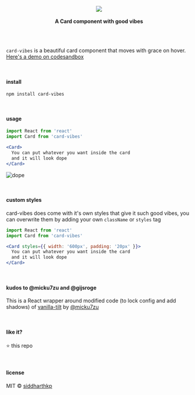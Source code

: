 <p align="center">
  <img src="https://user-images.githubusercontent.com/1863771/40743021-f8bcbbd2-646d-11e8-9301-2f24552ff763.gif"/>
  <br><br>
  <b>A Card component with good vibes</b>
  <br><br>
</p>

&nbsp;

`card-vibes` is a beautiful card component that moves with grace on hover. [Here's a demo on codesandbox](https://codesandbox.io/s/j1wkozzmv3)

&nbsp;

#### install

```
npm install card-vibes
```

&nbsp;

#### usage

```jsx
import React from 'react'
import Card from 'card-vibes'

<Card>
  You can put whatever you want inside the card
  and it will look dope
</Card>
```

![dope](https://user-images.githubusercontent.com/1863771/40743011-f2b20666-646d-11e8-9403-25d5710abf2f.gif)

&nbsp;

#### custom styles

card-vibes does come with it's own styles that give it such good vibes, you can overwrite them by adding your own `className` or `styles` tag

```jsx
import React from 'react'
import Card from 'card-vibes'

<Card styles={{ width: '600px', padding: '20px' }}>
  You can put whatever you want inside the card
  and it will look dope
</Card>
```

&nbsp;

#### kudos to @micku7zu and @gijsroge

This is a React wrapper around modified code (to lock config and add shadows) of [vanilla-tilt](https://github.com/micku7zu/vanilla-tilt.js) by [@micku7zu](https://github.com/micku7zu)

&nbsp;

#### like it?

:star: this repo

&nbsp;

#### license

MIT © [siddharthkp](https://github.com/siddharthkp)
